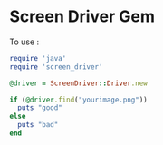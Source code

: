 Screen Driver Gem
=============

To use :
```ruby
require 'java'
require 'screen_driver'

@driver = ScreenDriver::Driver.new

if (@driver.find("yourimage.png"))
  puts "good"
else
  puts "bad"
end
```
